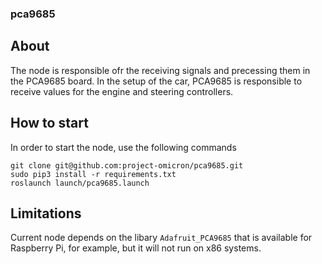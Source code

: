 ### pca9685

## About
The node is responsible ofr the receiving signals and precessing them in the PCA9685 board.
In the setup of the car, PCA9685 is responsible to receive values for the engine and steering controllers.

## How to start
In order to start the node, use the following commands
```
git clone git@github.com:project-omicron/pca9685.git
sudo pip3 install -r requirements.txt
roslaunch launch/pca9685.launch
```

## Limitations
Current node depends on the libary ```Adafruit_PCA9685``` that is available for Raspberry Pi, for example, but it will not run on x86 systems.
